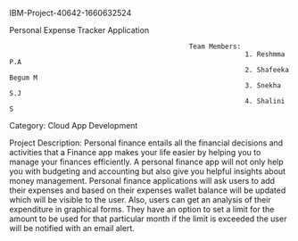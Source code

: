 IBM-Project-40642-1660632524

Personal Expense Tracker Application
                                                 
                                                 Team Members:
                                                               1. Reshmma P.A
                                                               2. Shafeeka Begum M
                                                               3. Snekha S.J
                                                               4. Shalini S

Category: Cloud App Development

Project Description:
                    Personal finance entails all the financial decisions and activities that a Finance app makes your life easier by helping you to manage 
 your finances efficiently. A personal finance app will not only help  you with budgeting and accounting but also give you helpful insights about money management.
                    Personal finance applications will ask users to add their expenses and based on their expenses wallet balance will be updated which 
 will be visible to the user.  Also, users can get an analysis of their expenditure in graphical forms. They have an option to set a limit for the amount to be used for that particular month if the limit is exceeded the user will be notified with an email alert.













                                                                  


          
           
